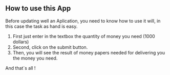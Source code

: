 ## How to use this App 

Before updating well an Aplication, you need to know how to use it will, in this case the task as hand is easy.

1. First just enter in the textbox the quantity of money you need (1000 dollars)
2. Second, click on the submit button.
3. Then, you will see the result of money papers needed for delivering you the money you need.

And that´s all !
